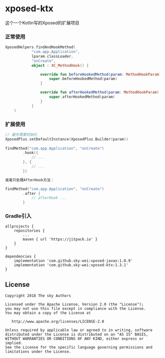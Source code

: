 # xposed-ktx

这个一个Kotlin写的Xposed的扩展项目

### 正常使用
```kotlin
XposedHelpers.findAndHookMethod(
            "com.app.Application",
            lparam.classLoader,
            "onCreate",
            object : XC_MethodHook() {

                override fun beforeHookedMethod(param: MethodHookParam?) {
                    super.beforeHookedMethod(param)
                }

                override fun afterHookedMethod(param: MethodHookParam) {
                    super.afterHookedMethod(param)
                }
            }
    )
```

### 扩展使用
```kotlin
// 最先需要初始化
XposedPlus.setDefaultInstance(XposedPlus.Builder(param))
                
findMethod("com.app.Application", "onCreate")
        .hook({
            // ...
        }, {
            // ...
        })                

或者只处理AfterHook方法：

findMethod("com.app.Application", "onCreate")
        .after {
            // afterHook ...
        }
```

### Gradle引入
```
allprojects {
    repositories {
        ...
        maven { url 'https://jitpack.io' }
    }
}

dependencies {
    implementation 'com.github.sky-wei:xposed-javax:1.0.9'
    implementation 'com.github.sky-wei:xposed-ktx:1.3.1'
}
```

## License

    Copyright 2018 The sky Authors

    Licensed under the Apache License, Version 2.0 (the "License");
    you may not use this file except in compliance with the License.
    You may obtain a copy of the License at

       http://www.apache.org/licenses/LICENSE-2.0

    Unless required by applicable law or agreed to in writing, software
    distributed under the License is distributed on an "AS IS" BASIS,
    WITHOUT WARRANTIES OR CONDITIONS OF ANY KIND, either express or implied.
    See the License for the specific language governing permissions and
    limitations under the License.


